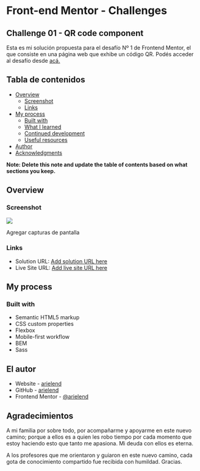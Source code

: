 # Front-end Mentor - Challenges
## Challenge 01 - QR code component

Esta es mi solución propuesta para el desafío Nº 1 de Frontend Mentor, el que consiste en una página web que exhibe un código QR. Podés acceder al desafío desde [acá.](https://www.frontendmentor.io/challenges/qr-code-component-iux_sIO_H)


## Tabla de contenidos

- [Overview](#overview)
  - [Screenshot](#screenshot)
  - [Links](#links)
- [My process](#my-process)
  - [Built with](#built-with)
  - [What I learned](#what-i-learned)
  - [Continued development](#continued-development)
  - [Useful resources](#useful-resources)
- [Author](#author)
- [Acknowledgments](#acknowledgments)

**Note: Delete this note and update the table of contents based on what sections you keep.**

## Overview

### Screenshot

![](./screenshot.jpg)

Agregar capturas de pantalla


### Links

- Solution URL: [Add solution URL here](https://your-solution-url.com)
- Live Site URL: [Add live site URL here](https://your-live-site-url.com)


## My process

### Built with

- Semantic HTML5 markup
- CSS custom properties
- Flexbox
- Mobile-first workflow
- BEM
- Sass


## El autor

- Website - [arielend](https://www.your-site.com)
- GitHub - [arielend](https://github.com/arielend)
- Frontend Mentor - [@arielend](https://www.frontendmentor.io/profile/arielend)


## Agradecimientos

A mi familia por sobre todo, por acompañarme y apoyarme en este nuevo camino; porque a ellos es a quien les robo tiempo por cada momento que estoy haciendo esto que tanto me apasiona. Mi deuda con ellos es eterna.

A los profesores que me orientaron y guiaron en este nuevo camino, cada gota de conocimiento compartido fue recibida con humildad. Gracias.